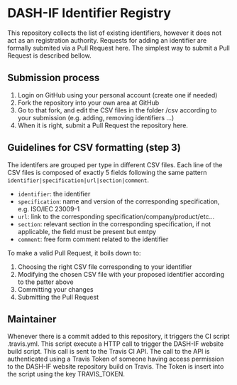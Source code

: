 # DASH-IF Identifier Registry

This repository collects the list of existing identifiers, however it does not
act as an registration authority. Requests for adding an identifier are
formally submited via a Pull Request here. The simplest way to submit a Pull
Request is described bellow.

## Submission process

1. Login on GitHub using your personal account (create one if needed)
2. Fork the repository into your own area at GitHub
3. Go to that fork, and edit the CSV files in the folder /csv according to your submission (e.g. adding, removing identifiers ...)
4. When it is right, submit a Pull Request the repository here.

## Guidelines for CSV formatting (step 3)

The identifers are grouped per type in different CSV files. Each line of 
the CSV files is composed of exactly 5 fields following the same pattern
`identifier|specification|url|section|comment`.

- `identifier`: the identifier
- `specification`: name and version of the corresponding specification, e.g. ISO/IEC 23009-1
- `url`: link to the corresponding specification/company/product/etc...
- `section`: relevant section in the corresponding specification, if not applicable, the field must be present but emtpy
- `comment`: free form comment related to the identifier

To make a valid Pull Request, it boils down to:

1. Choosing the right CSV file corresponding to your identifier
2. Modifying the chosen CSV file with your proposed identifier according to the patter above
3. Committing your changes
4. Submitting the Pull Request

## Maintainer

Whenever there is a commit added to this repository, it triggers the CI script
.travis.yml. This script execute a HTTP call to trigger the DASH-IF website
build script. This call is sent to the Travis CI API. The call to the API is
authenticated using a Travis Token of someone having access permission to the
DASH-IF website repository build on Travis. The Token is insert into the script
using the key TRAVIS_TOKEN.
